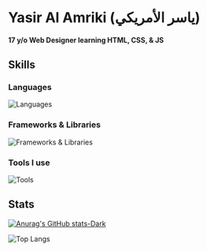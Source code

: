# Yasir Al Amriki (ياسر الأمريكي)
#### 17 y/o Web Designer learning HTML, CSS, & JS
## Skills
### Languages
![Languages](https://skills.syvixor.com/api/icons?i=html,css3,javascript,typescript,markdown)
### Frameworks & Libraries
![Frameworks & Libraries](https://skills.syvixor.com/api/icons?i=nodejs,discordjs,react,vite)
### Tools I use
![Tools](https://skills.syvixor.com/api/icons?i=windows,vscode,github,npm,pnpm)

## Stats
[![Anurag's GitHub stats-Dark](https://github-readme-stats.vercel.app/api?username=yasiralamriki\&show_icons=true\&theme=dark#gh-dark-mode-only)](https://github.com/yasiralamriki/github-readme-stats#responsive-card-theme#gh-dark-mode-only)

![Top Langs](https://github-readme-stats.vercel.app/api/top-langs/?username=yasiralamriki&layout=compact\&theme=dark#gh-dark-mode-only)
